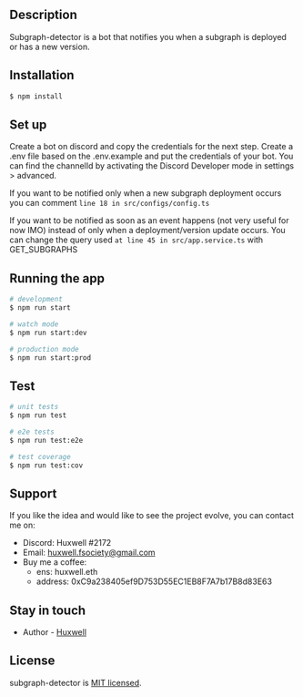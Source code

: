 ## Description

Subgraph-detector is a bot that notifies you when a subgraph is deployed or has a new version.

## Installation

```bash
$ npm install
```
## Set up

Create a bot on discord and copy the credentials for the next step.
Create a .env file based on the .env.example and put the credentials of your bot.
You can find the channelId by activating the Discord Developer mode in settings > advanced.

If you want to be notified only when a new subgraph deployment occurs you can comment `line 18 in src/configs/config.ts`

If you want to be notified as soon as an event happens (not very useful for now IMO)
instead of only when a deployment/version update occurs. You can change the query used `at line 45 in src/app.service.ts` with GET_SUBGRAPHS

## Running the app

```bash
# development
$ npm run start

# watch mode
$ npm run start:dev

# production mode
$ npm run start:prod
```

## Test

```bash
# unit tests
$ npm run test

# e2e tests
$ npm run test:e2e

# test coverage
$ npm run test:cov
```

## Support

If you like the idea and would like to see the project evolve, you can contact me on:
- Discord: Huxwell #2172
- Email: huxwell.fsociety@gmail.com
- Buy me a coffee:
  - ens: huxwell.eth
  - address: 0xC9a238405ef9D753D55EC1EB8F7A7b17B8d83E63

## Stay in touch

- Author - [Huxwell](https://twitter.com/huxwell_)

## License

subgraph-detector is [MIT licensed](LICENSE).
